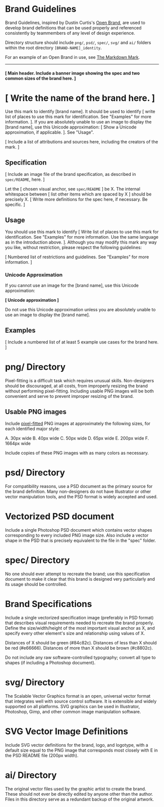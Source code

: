 # Brand Guidelines

Brand Guidelines, inspired by Dustin Curtis's [Open Brand](http://dcurt.is/the-open-brand), are used to develop brand definitions that can be used properly and referenced consistently by teammembers of any level of design experience.

Directory structure should include `png/`, `psd/`, `spec/`, `svg/` and `ai/` folders within the root directory `[BRAND-NAME]_identity`.

For an example of an Open Brand in use, see [The Markdown Mark](http://github.com/dcurtis/markdown-mark).

***

#### [ Main header. Include a banner image showing the spec and two common sizes of the brand here. ]

# [ Write the name of the brand here. ]

Use this mark to identify [brand name]. It should be used to identify [ write list of places to use this mark for identification. See "Examples" for more information. ]. If you are absolutely unable to use an image to display the [brand name], use this Unicode approximation: [ Show a Unicode approximation, if applicable. ]. See "Usage".

[ Include a list of attributions and sources here, including the creators of the mark. ]

## Specification

[ Include an image file of the brand specification, as described in `spec/README`, here. ]

Let the [ chosen visual anchor, see `spec/README` ] be X. The internal whitespace between [ list other items which are spaced by X ] should be precisely X. [ Write more definitions for the spec here, if necessary. Be specific. ]

## Usage

You should use this mark to identify [ Write list of places to use this mark for identification. See "Examples" for more information. Use the same language as in the introduction above. ]. Although you may modify this mark any way you like, without restriction, please respect the following guidelines: 

[ Numbered list of restrictions and guidelines. See "Examples" for more information. ]

### Unicode Approximation

If you cannot use an image for the [brand name], use this Unicode approximation: 

__[ Unicode approximation ]__

Do not use this Unicode approximation unless you are absolutely unable to use an image to display the [brand name].

## Examples

[ Include a numbered list of at least 5 example use cases for the brand here. ]



# png/ Directory
Pixel-fitting is a difficult task which requires unusual skills. Non-designers should be discouraged, at all costs, from improperly resizing the brand without performing pixel-fitting. Including usable PNG images will be both convenient and serve to prevent improper resizing of the brand.

## Usable PNG images

Include [pixel-fitted](http://dcurt.is/pixel-fitting) PNG images at approximately the following sizes, for each identified major style:

A. 30px wide
B. 40px wide
C. 50px wide
D. 65px wide
E. 200px wide
F. 1664px wide

Include copies of these PNG images with as many colors as necessary. 


# psd/ Directory
For compatibility reasons, use a PSD document as the primary source for the brand definition. Many non-designers do not have Illustrator or other vector manipulation tools, and the PSD format is widely accepted and used.

# Vectorized PSD document

Include a single Photoshop PSD document which contains vector shapes corresponding to every included PNG image size. Also include a vector shape in the PSD that is precisely equivalent to the file in the "spec" folder.

# spec/ Directory
No one should ever attempt to recreate the brand; use this specification document to make it clear that this brand is designed very particularly and its usage should be controlled. 

# Brand Specifications

Include a single vectorized specification image (preferably in PSD format) that describes visual requirements needed to recreate the brand properly. Define the size/width/height of the most important visual anchor as X, and specify every other element's size and relationship using values of X. 

Distances of X should be green (#84c82c). Distances of less than X should be red (#e66666). Distances of more than X should be brown (#c8802c).

Do not include any raw software-controlled typography; convert all type to shapes (if including a Photoshop document). 

# svg/ Directory
The Scalable Vector Graphics format is an open, universal vector format that integrates well with source control software. It is extensible and widely supported on all platforms. SVG graphics can be used in Illustrator, Photoshop, Gimp, and other common image manipulation software. 

# SVG Vector Image Definitions

Include SVG vector definitions for the brand, logo, and logotype, with a default size equal to the PNG image that corresponds most closely with E in the PSD README file (200px width). 

# ai/ Directory
The original vector files used by the graphic artist to create the brand. These should not ever be directly edited by anyone other than the author.  Files in this directory serve as a redundant backup of the original artwork.

